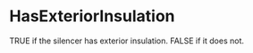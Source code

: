 HasExteriorInsulation
=====================

TRUE if the silencer has exterior insulation. FALSE if it does not.
